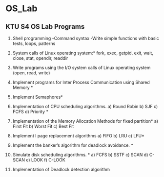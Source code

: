 # OS_Lab
## KTU S4 OS Lab Programs
1. Shell programming
   -Command syntax
   -Write simple functions with basic tests, loops, patterns

2. System calls of Linux operating system:*
   fork, exec, getpid, exit, wait, close, stat, opendir, readdir
3. Write programs using the I/O system calls of Linux operating system (open, read, write)
4. Implement programs for Inter Process Communication using Shared Memory *
5. Implement Semaphores*
6. Implementation of CPU scheduling algorithms. a) Round Robin b) SJF c) FCFS d)
    Priority *
7. Implementation of the Memory Allocation Methods for fixed partition*
   a) First Fit b) Worst Fit c) Best Fit
8. Implement l page replacement algorithms a) FIFO b) LRU c) LFU*
9. Implement the banker’s algorithm for deadlock avoidance. *
10. Simulate disk scheduling algorithms. *
a) FCFS b) SSTF c) SCAN d) C-SCAN e) LOOK f) C-LOOK
11. Implementation of Deadlock detection algorithm
